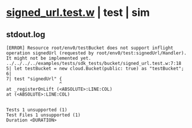 # [signed_url.test.w](../../../../../../examples/tests/sdk_tests/bucket/signed_url.test.w) | test | sim

## stdout.log
```log
[ERROR] Resource root/env0/testBucket does not support inflight operation signedUrl (requested by root/env0/test:signedUrl/Handler).
It might not be implemented yet.
../../../../examples/tests/sdk_tests/bucket/signed_url.test.w:7:18
5| let testBucket = new cloud.Bucket(public: true) as "testBucket";
6| 
7| test "signedUrl" {
                    ^
at _registerOnLift (<ABSOLUTE>:LINE:COL)
at (<ABSOLUTE>:LINE:COL)
 
 
Tests 1 unsupported (1)
Test Files 1 unsupported (1)
Duration <DURATION>
```

